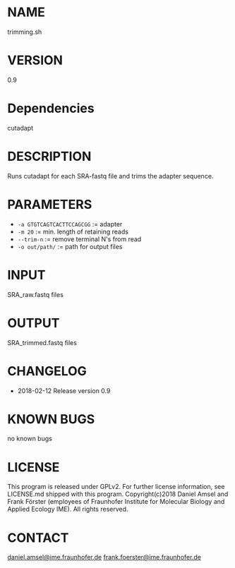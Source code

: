 # NAME
trimming.sh
# VERSION
0.9
# Dependencies
cutadapt
# DESCRIPTION
Runs cutadapt for each SRA-fastq file and trims the adapter sequence.
# PARAMETERS
- `-a GTGTCAGTCACTTCCAGCGG` := adapter
- `-m 20` := min. length of retaining reads
- `--trim-n` := remove terminal N's from read
- `-o out/path/` := path for output files
# INPUT
SRA_raw.fastq files
# OUTPUT
SRA_trimmed.fastq files
# CHANGELOG
- 2018-02-12 Release version 0.9
# KNOWN BUGS
no known bugs
# LICENSE
This program is released under GPLv2. For further license information, see LICENSE.md shipped with this program.
Copyright(c)2018 Daniel Amsel and Frank Förster (employees of Fraunhofer Institute for Molecular Biology and Applied Ecology IME).
All rights reserved.
# CONTACT
daniel.amsel@ime.fraunhofer.de
frank.foerster@ime.fraunhofer.de
